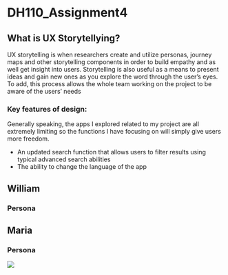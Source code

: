 # DH110_Assignment4

<h2> What is UX Storytellying? </h2>

UX storytelling is when researchers create and utilize personas,  journey maps and other storytelling components in order to build empathy and as well get insight into users. Storytelling is also useful as a means to present ideas and gain new ones as you explore the word through the user’s eyes. To add, this process allows the whole team working on the project to be aware of the users’ needs

<h3> Key features of design:</h3>

Generally speaking, the apps I explored related to my project are all extremely limiting so the functions I have focusing on will simply give users more freedom.
<ul> 
<li> An updated search function that allows users to filter results using typical advanced search abilities </li>
  <li>The ability to change the language of the app</li>
</ul>

<h2> William </h2>

<h3> Persona </h3>









<h2> Maria </h2>
<h3> Persona </h3>
<img src="https://user-images.githubusercontent.com/82078120/116470060-c65b5f80-a827-11eb-8177-0c9fd6f510cb.png">
